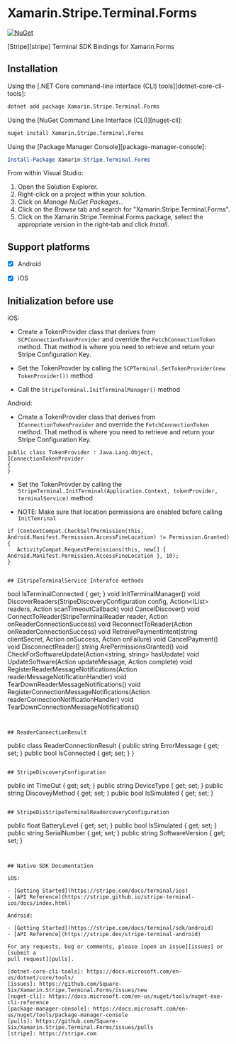 # Xamarin.Stripe.Terminal.Forms

[![NuGet](https://img.shields.io/nuget/v/Xamarin.Stripe.Terminal.Forms.svg)](https://www.nuget.org/packages/Xamarin.Stripe.Terminal.Forms/)

[Stripe][stripe] Terminal SDK Bindings for Xamarin.Forms

## Installation

Using the [.NET Core command-line interface (CLI) tools][dotnet-core-cli-tools]:

```sh
dotnet add package Xamarin.Stripe.Terminal.Forms
```

Using the [NuGet Command Line Interface (CLI)][nuget-cli]:

```sh
nuget install Xamarin.Stripe.Terminal.Forms
```

Using the [Package Manager Console][package-manager-console]:

```powershell
Install-Package Xamarin.Stripe.Terminal.Forms
```

From within Visual Studio:

1. Open the Solution Explorer.
2. Right-click on a project within your solution.
3. Click on *Manage NuGet Packages...*
4. Click on the *Browse* tab and search for "Xamarin.Stripe.Terminal.Forms".
5. Click on the Xamarin.Stripe.Terminal.Forms package, select the appropriate version in the
   right-tab and click *Install*.


## Support platforms

- [x] Android
- [x] iOS


## Initialization before use


iOS:

 - Create a TokenProvider class that derives from `SCPConnectionTokenProvider` and override the `FetchConnectionToken` method. That method is where you need to retrieve and return your Stripe Configuration Key.
 
 - Set the TokenProvder by calling the `SCPTerminal.SetTokenProvider(new TokenProvider())` method

 - Call the `StripeTerminal.InitTerminalManager()` method

 
 Android:
 
  - Create a TokenProvider class that derives from `IConnectionTokenProvider` and override the `FetchConnectionToken` method. That method is where you need to retrieve and return your Stripe Configuration Key.
  
   ```
   public class TokenProvider : Java.Lang.Object, IConnectionTokenProvider
   {
   }
   ```
 
 - Set the TokenProvder by calling the `StripeTerminal.InitTerminal(Application.Context, tokenProvider, terminalService)` method

 - NOTE: Make sure that location permissions are enabled before calling `InitTemrinal`
  
 ```
 if (ContextCompat.CheckSelfPermission(this, Android.Manifest.Permission.AccessFineLocation) != Permission.Granted)
 {
    ActivityCompat.RequestPermissions(this, new[] { Android.Manifest.Permission.AccessFineLocation }, 10);
 }


## IStripeTerminalService Interafce methods

```
bool IsTerminalConnected { get; }
void InitTerminalManager()
void DiscoverReaders(StripeDiscoveryConfiguration config, Action<IList<StripeTerminalReader>> readers, Action scanTimeoutCallback)
void CancelDiscover()
void ConnectToReader(StripeTerminalReader reader, Action<ReaderConnectionResult> onReaderConnectionSuccess)
void ReconnectToReader(Action<bool> onReaderConnectionSuccess)
void RetreivePaymentIntent(string clientSecret, Action<string> onSuccess, Action<string> onFailure)
void CancelPayment()
void DisconnectReader()
string ArePermissionsGranted()
void CheckForSoftwareUpdate(Action<string, string> hasUpdate)
void UpdateSoftware(Action<float> updateMessage, Action<string> complete)
void RegisterReaderMessageNotifications(Action<string> readerMessageNotificationHandler)
void TearDownReaderMessageNotifications()
void RegisterConnectionMessageNotifications(Action<string> readerConnectionNotificationHandler)
void TearDownConnectionMessageNotifications()
```


## ReaderConnectionResult

```
public class ReaderConnectionResult
{
    public string ErrorMessage { get; set; }
    public bool IsConnected { get; set; }
}
```

## StripeDiscoveryConfiguration
```
public int TimeOut { get; set; }
public string DeviceType { get; set; }
public string DiscoveyMethod { get; set; }
public bool IsSimulated { get; set; }
```

## StripeDisStripeTerminalReadercoveryConfiguration
```
public float BatteryLevel { get; set; }
public bool IsSimulated { get; set; }
public string SerialNumber { get; set; }
public string SoftwareVersion { get; set; }
```


## Native SDK Documentation

iOS:

- [Getting Started](https://stripe.com/docs/terminal/ios)
- [API Reference](https://stripe.github.io/stripe-terminal-ios/docs/index.html)

Android:

- [Getting Started](https://stripe.com/docs/terminal/sdk/android)
- [API Reference](https://stripe.dev/stripe-terminal-android)

For any requests, bug or comments, please [open an issue][issues] or [submit a
pull request][pulls].

[dotnet-core-cli-tools]: https://docs.microsoft.com/en-us/dotnet/core/tools/
[issues]: https://github.com/Square-Six/Xamarin.Stripe.Terminal.Forms/issues/new
[nuget-cli]: https://docs.microsoft.com/en-us/nuget/tools/nuget-exe-cli-reference
[package-manager-console]: https://docs.microsoft.com/en-us/nuget/tools/package-manager-console
[pulls]: https://github.com/Square-Six/Xamarin.Stripe.Terminal.Forms/issues/pulls
[stripe]: https://stripe.com
